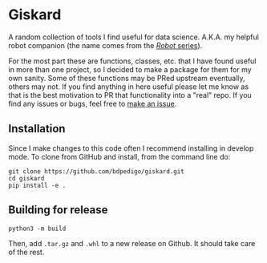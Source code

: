 # Giskard

A random collection of tools I find useful for data science. A.K.A. my helpful robot 
companion (the name comes from the [*Robot* series](https://en.wikipedia.org/wiki/List_of_Robot_series_characters#R._Giskard_Reventlov)).

For the most part these are functions, classes, etc. that I have found useful in more
than one project, so I decided to make a package for them for my own sanity. Some of
these functions may be PRed upstream eventually, others may not. If you find anything 
in here useful please let me know as that is the best motivation to PR that 
functionality into a "real" repo. If you find any issues or bugs, feel free to 
[make an issue](https://github.com/bdpedigo/giskard/issues).

## Installation
Since I make changes to this code often I recommend installing in develop mode.
To clone from GitHub and install, from the command line do:
```
git clone https://github.com/bdpedigo/giskard.git
cd giskard
pip install -e .
```

## Building for release 
```
python3 -m build
```
Then, add `.tar.gz` and `.whl` to a new release on Github. It should take care of the
rest.